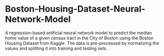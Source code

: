 # Boston-Housing-Dataset-Neural-Network-Model
A regression-based artificial neural network model to predict the median home value of a given census tract in the City of Boston using the Boston Housing Dataset from Kaggle. The data is pre-processed by normalizing the values and splitting it into training and testing sets.
